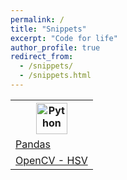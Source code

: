 ```yaml
---
permalink: /
title: "Snippets"
excerpt: "Code for life"
author_profile: true
redirect_from:
  - /snippets/
  - /snippets.html
---
```


<table style="width:30%">
  <tr>
    <th><img src="https://upload.wikimedia.org/wikipedia/commons/thumb/c/c3/Python-logo-notext.svg/800px-Python-logo-notext.svg.png" alt="Python" style="width:50px;height:50px;"></th>
  </tr>
  <tr>
    <td> <a href="python-pandas.html">Pandas</a> </td>
  </tr>
  <tr>
    <td> <a href="python-opencv-hsv.html">OpenCV - HSV</a> </td>
  </tr>
</table>

 <br>
